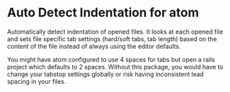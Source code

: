 # Auto Detect Indentation for atom

Automatically detect indentation of opened files. It looks at each opened file and sets file specific tab settings (hard/soft tabs, tab length) based on the content of the file instead of always using the editor defaults.

You might have atom configured to use 4 spaces for tabs but open a rails project which defaults to 2 spaces. Without this package, you would have to change your tabstop settings globally or risk having inconsistent lead spacing in your files.
